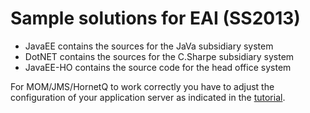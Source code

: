 Sample solutions for EAI (SS2013)
=================================

* JavaEE contains the sources for the JaVa subsidiary system
* DotNET contains the sources for the C.Sharpe subsidiary system
* JavaEE-HO contains the source code for the head office system

For MOM/JMS/HornetQ to work correctly you have to adjust the configuration of your application server as indicated in the [tutorial](http://wwu-pi.github.io/tutorials/lectures/eai/080_tutorial_jms_net.html).
